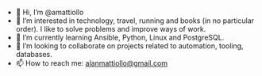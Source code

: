 - 👋 Hi, I’m @amattiollo
- 👀 I’m interested in technology, travel, running and books (in no particular order). I like to solve problems and improve ways of work.
- 🌱 I’m currently learning Ansible, Python, Linux and PostgreSQL.
- 💞️ I’m looking to collaborate on projects related to automation, tooling, databases.
- 📫 How to reach me: alanmattiollo@gmail.com

<!---
amattiollo/amattiollo is a ✨ special ✨ repository because its `README.md` (this file) appears on your GitHub profile.
You can click the Preview link to take a look at your changes.
--->
